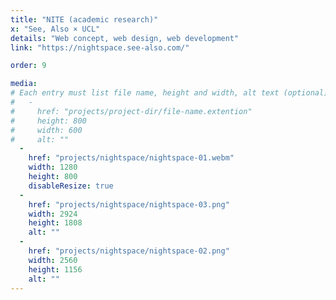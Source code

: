```yaml
---
title: "NITE (academic research)"
x: "See, Also × UCL"
details: "Web concept, web design, web development"
link: "https://nightspace.see-also.com/"

order: 9

media: 
# Each entry must list file name, height and width, alt text (optional)
#   -
#     href: "projects/project-dir/file-name.extention"
#     height: 800
#     width: 600
#     alt: ""
  -
    href: "projects/nightspace/nightspace-01.webm"
    width: 1280
    height: 800
    disableResize: true
  -
    href: "projects/nightspace/nightspace-03.png"
    width: 2924
    height: 1808
    alt: ""
  -
    href: "projects/nightspace/nightspace-02.png"
    width: 2560
    height: 1156
    alt: ""
---
```

